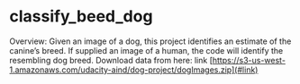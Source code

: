 # classify_beed_dog
Overview: Given an image of a dog, this project identifies an estimate of the canine’s breed. If supplied an image of a human, the code will identify the resembling dog breed.
Download data from here: link
[https://s3-us-west-1.amazonaws.com/udacity-aind/dog-project/dogImages.zip](#link)
